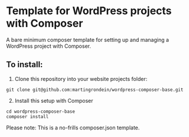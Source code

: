 # Template for WordPress projects with Composer

A bare minimum composer template for setting up and managing a WordPress project with Composer.

## To install:

1. Clone this repository into your website projects folder:
```
git clone git@github.com:martingrondein/wordpress-composer-base.git
```

2. Install this setup with Composer
```
cd wordpress-composer-base
composer install
```

Please note: This is a no-frills composer.json template.
